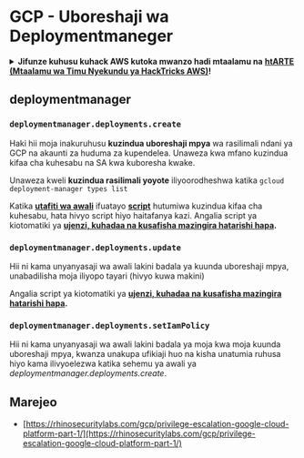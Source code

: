 # GCP - Uboreshaji wa Deploymentmaneger

<details>

<summary><strong>Jifunze kuhusu kuhack AWS kutoka mwanzo hadi mtaalamu na</strong> <a href="https://training.hacktricks.xyz/courses/arte"><strong>htARTE (Mtaalamu wa Timu Nyekundu ya HackTricks AWS)</strong></a><strong>!</strong></summary>

Njia nyingine za kusaidia HackTricks:

* Ikiwa unataka kuona **kampuni yako ikitangazwa kwenye HackTricks** au **kupakua HackTricks kwa PDF** Angalia [**MIPANGO YA KUJIUNGA**](https://github.com/sponsors/carlospolop)!
* Pata [**bidhaa rasmi za PEASS & HackTricks**](https://peass.creator-spring.com)
* Gundua [**Familia ya PEASS**](https://opensea.io/collection/the-peass-family), mkusanyiko wetu wa [**NFTs**](https://opensea.io/collection/the-peass-family) za kipekee
* **Jiunge na** 💬 [**Kikundi cha Discord**](https://discord.gg/hRep4RUj7f) au kikundi cha [**telegram**](https://t.me/peass) au **tufuate** kwenye **Twitter** 🐦 [**@hacktricks_live**](https://twitter.com/hacktricks_live)**.**
* **Shiriki mbinu zako za kuhack kwa kuwasilisha PRs kwa** [**HackTricks**](https://github.com/carlospolop/hacktricks) na [**HackTricks Cloud**](https://github.com/carlospolop/hacktricks-cloud) repos za github.

</details>

## deploymentmanager

### `deploymentmanager.deployments.create`

Haki hii moja inakuruhusu **kuzindua uboreshaji mpya** wa rasilimali ndani ya GCP na akaunti za huduma za kupendelea. Unaweza kwa mfano kuzindua kifaa cha kuhesabu na SA kwa kuboresha kwake.

Unaweza kweli **kuzindua rasilimali yoyote** iliyoorodheshwa katika `gcloud deployment-manager types list`

Katika [**utafiti wa awali**](https://rhinosecuritylabs.com/gcp/privilege-escalation-google-cloud-platform-part-1/) ifuatayo [**script**](https://github.com/RhinoSecurityLabs/GCP-IAM-Privilege-Escalation/blob/master/ExploitScripts/deploymentmanager.deployments.create.py) hutumiwa kuzindua kifaa cha kuhesabu, hata hivyo script hiyo haitafanya kazi. Angalia script ya kiotomatiki ya [**ujenzi, kuhadaa na kusafisha mazingira hatarishi hapa**](https://github.com/carlospolop/gcp\_privesc\_scripts/blob/main/tests/1-deploymentmanager.deployments.create.sh)**.**

### `deploymentmanager.deployments.update`

Hii ni kama unyanyasaji wa awali lakini badala ya kuunda uboreshaji mpya, unabadilisha moja iliyopo tayari (hivyo kuwa makini)

Angalia script ya kiotomatiki ya [**ujenzi, kuhadaa na kusafisha mazingira hatarishi hapa**](https://github.com/carlospolop/gcp\_privesc\_scripts/blob/main/tests/e-deploymentmanager.deployments.update.sh)**.**

### `deploymentmanager.deployments.setIamPolicy`

Hii ni kama unyanyasaji wa awali lakini badala ya moja kwa moja kuunda uboreshaji mpya, kwanza unakupa ufikiaji huo na kisha unatumia ruhusa hiyo kama ilivyoelezwa katika sehemu ya awali ya _deploymentmanager.deployments.create_.

## Marejeo

* [https://rhinosecuritylabs.com/gcp/privilege-escalation-google-cloud-platform-part-1/](https://rhinosecuritylabs.com/gcp/privilege-escalation-google-cloud-platform-part-1/)
